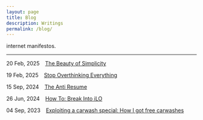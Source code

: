 ```yaml
---
layout: page
title: Blog
description: Writings
permalink: /blog/
---
```


internet manifestos.

---

20 Feb, 2025 &ensp; [The Beauty of Simplicity](/blog/simplicity)

19 Feb, 2025 &ensp; [Stop Overthinking Everything](/blog/stop-overthinking-everything)

15 Sep, 2024 &ensp; [The Anti Resume](/blog/the-anti-resume)

26 Jun, 2024 &ensp; [How To: Break Into iLO](/blog/how-to-break-into-ilo)

04 Sep, 2023 &ensp; [Exploiting a carwash special: How I got free carwashes](/blog/exploiting-a-carwash-special)
